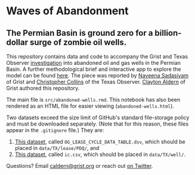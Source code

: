# Waves of Abandonment
## The Permian Basin is ground zero for a billion-dollar surge of zombie oil wells.
This repository contains data and code to accompany the Grist and Texas Observer [investigation](https://grist.org/abandoned-oil-gas-wells-permian-texas-new-mexico/) into abandoned oil and gas wells in the Permian Basin. A further methodological brief and interactive app to explore the model can be found [here](https://grist.org/energy/scale-of-texas-new-mexico-abandoned-oil-wells/). The piece was reported by [Naveena Sadasivam](https://twitter.com/NaveenaSivam) of Grist and [Christopher Collins](https://twitter.com/collins_reports) of the Texas Observer. [Clayton Aldern](https://twitter.com/compatibilism) of Grist authored this repository.   
  
The main file is `src/abandoned-wells.rmd`. This notebook has also been rendered as an HTML file for easier viewing (`abandoned-wells.html`).  
  
Two datasets exceed the size limit of GitHub's standard file-storage policy and must be downloaded separately. (Note that for this reason, these files appear in the `.gitignore` file.) They are:  
1. [This dataset](), called `OG_LEASE_CYCLE_DATA_TABLE.dsv`, which should be placed in `data/TX/lease/PDQ/`, and
2. [This dataset](https://drive.google.com/file/d/106dUPDX-qYZu1oDksbRXpIg6l19uszxc/view?usp=sharing), called `ic.csv`, which should be placed in `data/TX/well/`.  
  
Questions? Email [caldern@grist.org](mailto:caldern@grist.org) or reach out [on Twitter](https://twitter.com/compatibilism).
